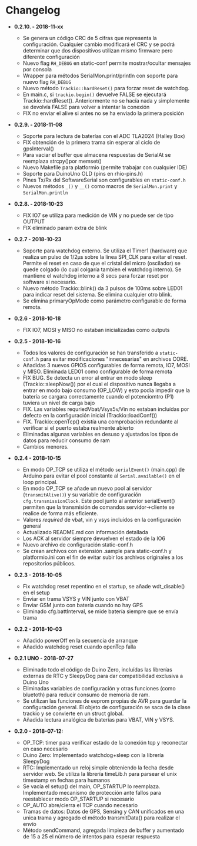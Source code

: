 # Changelog
* **0.2.10. - 2018-11-xx**
  * Se genera un código CRC de 5 cifras que representa la configuración. Cualquier cambio modificará el CRC y se podrá determinar que dos dispositivos utilizan mismo firmware pero diferente configuración
  * Nuevo flag `RH_DEBUG` en static-conf permite mostrar/ocultar mensajes por consola
  * Wrapper para métodos SerialMon.print/println con soporte para nuevo flag `RH_DEBUG`
  * Nuevo método `Trackio::hardReset()` para forzar reset de watchdog.
  * En main.c, si `trackio.begin()` devuelve FALSE se ejecutará Trackio::hardReset(). Anteriormente no se hacía nada y simplemente se devolvía FALSE para volver a intentar la conexión
  * FIX no enviar el alive si antes no se ha enviado la primera posición

* **0.2.9. - 2018-11-08**
  * Soporte para lectura de baterías con el ADC TLA2024 (Halley Box)
  * FIX obtención de la primera trama sin esperar al ciclo de gpsInterval()
  * Para vaciar el buffer que almacena respuestas de SerialAt se reemplaza strcpy()por memset()
  * Nuevo Makefile para platformio (permite trabajar con cualquier IDE)
  * Soporte para DuinoUno OLD (pins en rhio-pins.h)
  * Pines Tx/Rx del SoftwareSerial son configurables en `static-conf.h`
  * Nuevos métodos `_()` y `__()` como macros de `SerialMon.print` y `SerialMon.println`

* **0.2.8. - 2018-10-23**
  * FIX IO7 se utiliza para medición de VIN y no puede ser de tipo OUTPUT
  * FIX eliminado param extra de blink

* **0.2.7 - 2018-10-23**
  * Soporte para watchdog externo. Se utiliza el Timer1 (hardware) que realiza un pulso de 1/2µs sobre la línea SPI_CLK para evitar el reset. Permite el reset en caso de que el cristal del micro (oscilador) se quede colgado (lo cual colgaría tambien el watchdog interno). Se mantiene el watchdog interno a 8 secs para forzar reset por software si necesario.
  * Nuevo método Trackio::blink() da 3 pulsos de 100ms sobre LED01 para indicar reset del sistema. Se elimina cualquier otro blink.
  * Se elimina primaryOpMode como parámetro configurable de forma remota.


* **0.2.6 - 2018-10-18**
  * FIX IO7, MOSI y MISO no estaban inicializadas como outputs


* **0.2.5 - 2018-10-16**
  * Todos los valores de configuración se han transferido a `static-conf.h` para evitar modificaciones "innecesarias" en archivos CORE.
  * Añadidas 3 nuevos GPIOS configurables de forma remota, IO7, MOSI y MISO. Eliminada LED01 como configurable de forma remota
  * FIX BUG. Se detecta un error al entrar en modo sleep (Trackio::sleepNow()) por el cual el dispositivo nunca llegaba a entrar en modo bajo consumo (OP_LOW) y esto podía impedir que la batería se cargara correctamente cuando el potenciomtro (P1) tuviera un nivel de carga bajo
  * FIX. Las variables requriedVbat/Vsys5v/Vin no estaban incluídas por defecto en la configuración inicial (Trackio::loadConf())
  * FIX. Trackio::openTcp() existía una comprobación redundante al verificar si el puerto estaba realmente abierto
  * Eliminadas algunas variables en desuso y ajustados los tipos de datos para reducir consumo de ram
  * Cambios menores.


* **0.2.4 - 2018-10-15**
  * En modo OP_TCP se utiliza el método `serialEvent()` (main.cpp) de Arduino para evitar el pool constante al `Serial.available()` en el loop principal.
  * En modo OP_TCP se añade un nuevo pool al servidor (`transmitAlive()`) y su variable de configuración `cfg.transmissionClock`. Este pool junto al anterior serialEvent() permiten que la transmisión de comandos servidor->cliente se realice de forma más eficiente.
  * Valores _required_ de vbat, vin y vsys incluídos en la configuración general
  * Actualizado README.md con información detallada
  * Los ACK al servidor siempre devuelven el estado de la IO6
  * Nuevo archivo de configuración static-conf.h
  * Se crean archivos con extensión .sample para static-conf.h y platformio.ini con el fin de evitar subir los archivos originales a los repositorios públicos.


* **0.2.3 - 2018-10-05**
  * Fix watchdog reset repentino en el startup, se añade wdt_disable() en el setup
  * Enviar en trama VSYS y VIN junto con VBAT
  * Enviar GSM junto con batería cuando no hay GPS
  * Eliminado cfg.battInterval, se mide batería siempre que se envía trama


* **0.2.2 - 2018-10-03**
  * Añadido powerOff en la secuencia de arranque
  * Añadido watchdog reset cuando openTcp falla


* **0.2.1 UNO - 2018-07-27**
  * Eliminado todo el código de Duino Zero, incluídas las librerías externas de RTC y SleepyDog para dar compatibilidad exclusiva a Duino Uno
  * Eliminadas variables de configuración y otras funciones (como bluetoth) para reducir consumo de memoria de ram.
  * Se utilizan las funciones de eeprom propias de AVR para guardar la configuración general. El objeto de configuración se saca de la clase trackio y se convierte en un struct global.
  * Añadida lectura analógica de baterías para VBAT, VIN y VSYS.


* **0.2.0 - 2018-07-12:**
  * OP_TCP: timer para verificar estado de la conexión tcp y reconectar en caso necesario
  * Duino Zero: Implementado watchdog+sleep con la librería SleepyDog
  * RTC: Implementado un reloj simple obteniendo la fecha desde servidor web. Se utiliza la librería timeLib.h para parsear el unix timestamp en fechas para humanos
  * Se vacía el setup() del main, OP_STARTUP lo reemplaza. Implementado mecanismo de protección ante fallos para reestablecer modo OP_STARTUP si necesario
  * OP_AUTO abre/cierra el TCP cuando necesario
  * Tramas de datos: Datos de GPS, Sensing y CAN unificados en una unica trama y agregado el método transmitData() para realizar el envío
  * Método sendCommand, agregada limpieza de buffer y aumentado de 15 a 25 el número de intentos para esperar respuesta
